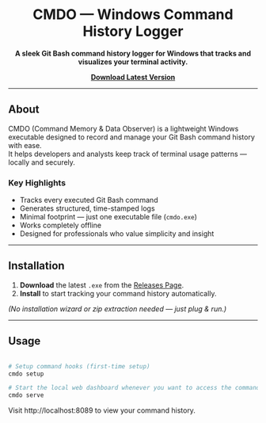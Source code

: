 <h1 align="center"> CMDO — Windows Command History Logger</h1>

<p align="center">
  <b>A sleek Git Bash command history logger for Windows that tracks and visualizes your terminal activity.</b>
</p>

<p align="center">
  <a href="https://github.com/tanu2534/cmdo-release/blob/main/cmdo.exe">
     <b>Download Latest Version</b>
  </a>
</p>

---

##  About
CMDO (Command Memory & Data Observer) is a lightweight Windows executable designed to record and manage your Git Bash command history with ease.  
It helps developers and analysts keep track of terminal usage patterns — locally and securely.

###  Key Highlights
-  Tracks every executed Git Bash command  
-  Generates structured, time-stamped logs  
-  Minimal footprint — just one executable file (`cmdo.exe`)  
-  Works completely offline  
-  Designed for professionals who value simplicity and insight  

---

##  Installation

1. **Download** the latest `.exe` from the [Releases Page](https://github.com/tanu2534/cmdo-release/).   
2. **Install** to start tracking your command history automatically.  

*(No installation wizard or zip extraction needed — just plug & run.)*

---

##  Usage

```bash

# Setup command hooks (first-time setup)
cmdo setup

# Start the local web dashboard whenever you want to access the command logs 
cmdo serve
```


Visit http://localhost:8089 to view your command history.
